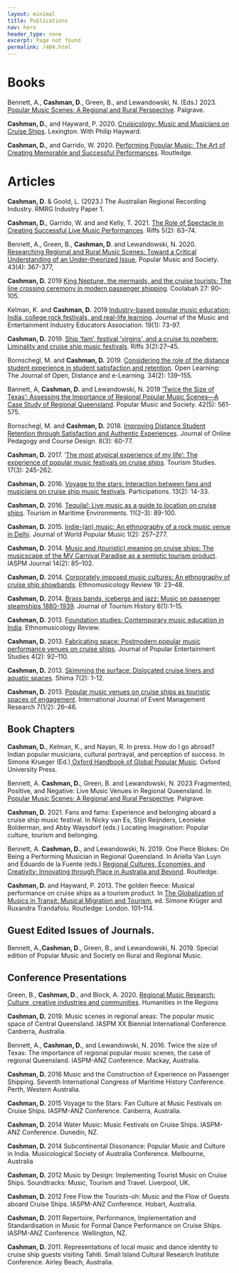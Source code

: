 ```yaml
--- 
layout: minimal
title: Publications
nav: hero
header_type: none
excerpt: Page not found
permalink: /404.html
---
```



# Books

Bennett, A., **Cashman, D**., Green, B., and Lewandowski, N. (Eds.) 2023. [Popular Music Scenes: A Regional and Rural Perspective](https://link.springer.com/book/9783031086144). Palgrave. 

**Cashman, D.**, and Hayward, P. 2020. [Cruisicology: Music and Musicians on Cruise Ships](https://www.amazon.com.au/Cruisicology-Music-Culture-Cruise-Ships/dp/1793602026). Lexington. With Philip Hayward.

**Cashman, D.**, and Garrido, W.  2020. [Performing Popular Music: The Art of Creating Memorable and Successful Performances](https://www.routledge.com/Performing-Popular-Music-The-Art-of-Creating-Memorable-and-Successful-Performances/Cashman-Garrido/p/book/9781138585065). Routledge.


# Articles

**Cashman, D**. & Goold, L. (2023.) The Australian Regional Recording Industry. RMRG Industry Paper 1.

**Cashman, D.**, Garrido, W. and  and Kelly, T. 2021. [The Role of Spectacle in Creating Successful Live Music Performances](https://riffsjournal.org/2021/12/22/david-cashman-waldo-garrido-and-tim-kelly-the-role-of-spectacle-in-creating-successful-live-music-performances/). Riffs 5(2): 63–74. 

Bennett, A., Green, B., **Cashman, D**. and Lewandowski, N. 2020. [Researching Regional and Rural Music Scenes: Toward a Critical Understanding of an Under-theorized Issue](https://www.tandfonline.com/doi/abs/10.1080/03007766.2020.1730647), Popular Music and Society. 43(4): 367-377, 

**Cashman, D.** 2019 [King Neptune, the mermaids, and the cruise tourists: The line crossing ceremony in modern passenger
shipping](https://revistes.ub.edu/index.php/coolabah/article/view/30520/30668). Coolabah 27: 90–105.

Kelman, K. and **Cashman, D.** 2019 [Industry-based popular music education: India, college rock festivals, and real-life learning](https://www.meiea.org/Journal/Vol19/Kelman_Cashman). Journal of the Music and Entertainment Industry Educators Association. 19(1): 73-97. 

**Cashman, D.** 2019. [Ship ‘fam’, festival ‘virgins’, and a cruise to nowhere: Liminality and cruise ship music festivals](https://riffsjournal.org/wp-content/uploads/2019/12/Cashman-colour-comic-edited-text-compressed-min.pdf). Riffs 3(2):27–45.

Bornschegl, M. and **Cashman, D.** 2019. [Considering the role of the distance student experience in student satisfaction and retention](https://www.tandfonline.com/doi/abs/10.1080/02680513.2018.1509695). Open Learning: The Journal of Open, Distance and e-Learning. 34(2): 139–155. 

Bannett, A, **Cashman, D.** and Lewandowski, N. 2019 [‘Twice the Size of Texas’: Assessing the Importance of Regional Popular Music Scenes—A Case Study of Regional Queensland](https://www.tandfonline.com/doi/abs/10.1080/03007766.2018.1521714). Popular Music and Society. 42(5): 561-575. 

Bornschegl, M. and **Cashman, D.** 2018. [Improving Distance Student Retention through Satisfaction and Authentic Experiences](https://www.igi-global.com/article/improving-distance-student-retention-through-satisfaction-and-authentic-experiences/204984). Journal of Online Pedagogy and Course Design. 8(3): 60-77. 

**Cashman, D.** 2017. ’[The most atypical experience of my life’: The experience of popular music festivals on cruise ships](https://journals.sagepub.com/doi/abs/10.1177/1468797616665767). Tourism Studies. 17(3): 245-262.

**Cashman, D.** 2016. [Voyage to the stars: Interaction between fans and musicians on cruise ship music festivals](https://www.participations.org/13-02-03-cashman.pdf). Participations. 13(2): 14-33.

**Cashman, D.**  2016. [Tequila!: Live music as a guide to location on cruise ships](:/8fb12d5317614eaabfce91b9f93f7215). Tourism in Maritime Environments. 11(2–3): 89-100.


**Cashman, D.** 2015. [Indie-(an) music: An ethnography of a rock music venue in Delhi](https://www.researchgate.net/publication/273204681_Indie-an_Music_An_Ethnography_of_a_Rock_Music_Venue_in_Delhi). Journal of World Popular Music 1(2): 257–277.


**Cashman, D.** 2014. [Music and (touristic) meaning on cruise ships: The musicscape of the MV Carnival Paradise as a semiotic tourism product](https://www.researchgate.net/publication/270275205_Music_and_Touristic_Meaning_on_Cruise_Ships_The_Musicscape_of_the_MV_Carnival_Paradise_as_a_Semiotic_Tourism_Product). IASPM Journal 14(2): 85–102.

**Cashman, D.** 2014. [Corporately imposed music cultures: An ethnography of cruise ship showbands](https://www.researchgate.net/publication/268391259_Corporately_Imposed_Music_Cultures_An_Ethnography_of_Cruise_Ship_Showbands). Ethnomusicology Review 19: 23–48.

**Cashman, D.** 2014. [Brass bands, icebergs and jazz: Music on passenger steamships 1880-1939](https://www.researchgate.net/publication/266855180_Brass_bands_icebergs_and_jazz_Music_on_passenger_shipping_1880-1939). Journal of Tourism History 6(1):1–15.

**Cashman, D.** 2013. [Foundation studies: Contemporary music education in India](https://ethnomusicologyreview.ucla.edu/content/foundation-studies-contemporary-music-education-india). Ethnomusicology Review.

**Cashman, D.** 2013. [Fabricating space: Postmodern popular music performance venues on cruise ships](https://www.researchgate.net/publication/262602761_Fabricating_Space_Postmodern_Popular_Music_Performance_Venues_on_Cruise_Ships). Journal of Popular Entertainment Studies 4(2): 92–110.

**Cashman, D.** 2013. [Skimming the surface: Dislocated cruise liners and aquatic spaces](https://www.researchgate.net/publication/262602821_Skimming_the_Surface_Dislocated_Cruise_Liners_and_Aquatic_Spaces). Shima 7(2): 1-12.

**Cashman, D.**  2013. [Popular music venues on cruise ships as touristic spaces of engagement](https://www.researchgate.net/publication/262602823_Popular_Music_Venues_on_Cruise_Ships_as_Touristic_Spaces_of_Engagement). International Journal of Event Management Research 7(1/2): 26–46.

## Book Chapters

**Cashman, D.**, Kelman, K., and Nayan, R. In press. How do I go abroad? Indian popular musicians, cultural portrayal, and perception of success. In Simone Krueger (Ed.)[ Oxford Handbook of Global Popular Music](https://academic.oup.com/edited-volume/34725). Oxford University Press. 

Bennett, A. **Cashman, D.**, Green, B. and Lewandowski, N. 2023 Fragmented, Positive, and Negative: Live Music Venues in Regional Queensland. In  [Popular Music Scenes: A Regional and Rural Perspective](https://link.springer.com/book/9783031086144). Palgrave.

**Cashman, D.** 2021. Fans and fams: Experience and belonging aboard a cruise ship music festival. In Nicky van Es, Stijn Reijnders, Leonieke Bolderman, and Abby Waysdorf (eds.) Locating Imagination: Popular culture, tourism and belonging.

Bennett, A. **Cashman, D.**, and Lewandowski, N. 2019. One Piece Blokes: On Being a Performing Musician in Regional Queensland. In Ariella Van Luyn and Eduardo de la Fuente (eds.) [Regional Cultures, Economies, and Creativity: Innovating through Place in Australia and Beyond](https://www.routledge.com/Regional-Cultures-Economies-and-Creativity-Innovating-Through-Place-in/Luyn-Fuente/p/book/9781032083537). Routledge. 

**Cashman, D.** and Hayward, P. 2013. The golden fleece: Musical performance on cruise ships as a tourism product. In [The Globalization of Musics in Transit: Musical Migration and Tourism](https://www.routledge.com/The-Globalization-of-Musics-in-Transit-Music-Migration-and-Tourism/Kruger-Trandafoiu/p/book/9780415640077), ed. Simone Krüger and Ruxandra Trandafoiu. Routledge: London. 101–114. 

## Guest Edited Issues of Journals.

Bennett, A.,**Cashman, D**.,  Green, B., and Lewandowski, N.  2019. Special edition of Popular Music and Society on Rural and Regional Music. 

## Conference Presentations

Green, B., **Cashman, D**., and Block, A. 2020. [Regional Music Research: Culture, creative industries and
communities](https://www.youtube.com/watch?v=7hKK_3Uk9xw). Humanities in the Regions 

**Cashman, D.** 2019. Music scenes in regional areas: The popular music space of Central
Queensland. IASPM XX Biennial International Conference. Canberra, Australia.

Bennett, A., **Cashman, D.**, and Lewandowski, N. 2016. Twice the size of Texas: The importance of regional popular music scenes, the case of regional Queensland. IASPM-ANZ Conference. Mackay,
Australia.

**Cashman, D.** 2016 Music and the Construction of Experience on Passenger Shipping. Seventh International Congress of
Maritime History Conference. Perth, Western Australia.

**Cashman, D.** 2015 Voyage to the Stars: Fan Culture at Music Festivals on Cruise Ships. IASPM-ANZ Conference. Canberra, Australia.

**Cashman, D.** 2014 Water Music: Music Festivals on Cruise Ships. IASPM-ANZ Conference. Dunedin,
NZ.

**Cashman, D.** 2014 Subcontinental Dissonance: Popular Music and Culture in India. Musicological Society of Australia Conference. Melbourne, Australia

**Cashman, D.**  2012 Music by Design: Implementing Tourist Music on Cruise Ships. Soundtracks: Music, Tourism and Travel. Liverpool, UK.

**Cashman, D.** 2012 Free Flow the Tourists-oh: Music and the Flow of Guests aboard Cruise Ships.
IASPM-ANZ Conference. Hobart, Australia.

**Cashman, D.** 2011 Repertoire, Performance, Implementation and Standardisation in
Music for Formal Dance Performance on Cruise Ships. IASPM-ANZ Conference. Wellington,
NZ.

**Cashman, D.** 2011. Representations of local music and dance identity to cruise ship
guests visiting Tahiti. Small Island Cultural Research Institute Conference. Airley Beach,
Australia.


